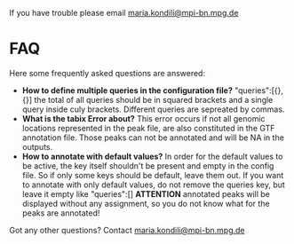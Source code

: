If you have trouble please email maria.kondili@mpi-bn.mpg.de

FAQ
===
Here some frequently asked questions are answered:

* **How to define multiple queries in the configuration file?**
	"queries":[{},{}]
	the total of all queries should be in squared brackets and a single query inside culy brackets. Different queries are sepreated by commas. 
* **What is the tabix Error about?**
	This error occurs if not all genomic locations represented in the peak file, are also constituted in the GTF annotation file. 
	Those peaks can not be annotated and will be NA in the outputs.
* **How to annotate with default values?**
	In order for the default values to be active, the key itself shouldn't be present and empty in the config file. So if only some keys should be default, leave them out.
	If you want to annotate with only default values, do not remove the queries key, but leave it empty like "queries":[] **ATTENTION** annotated peaks will be displayed without any assignment, so you do not know what for the peaks are annotated!

Got any other questions? Contact maria.kondili@mpi-bn.mpg.de
